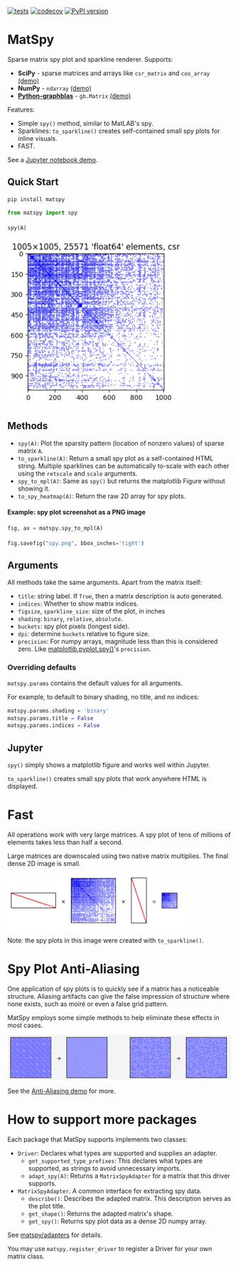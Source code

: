 [![tests](https://github.com/alugowski/matspy/actions/workflows/tests.yml/badge.svg)](https://github.com/alugowski/matspy/actions/workflows/tests.yml)
[![codecov](https://codecov.io/gh/alugowski/matspy/graph/badge.svg?token=m2xJcl5iAQ)](https://codecov.io/gh/alugowski/matspy)
[![PyPI version](https://badge.fury.io/py/matspy.svg)](https://pypi.org/project/matspy/)

# MatSpy

Sparse matrix spy plot and sparkline renderer. Supports:
* **SciPy** - sparse matrices and arrays like `csr_matrix` and `coo_array` [(demo)](demo.ipynb)
* **NumPy** - `ndarray` [(demo)](demo-numpy.ipynb)
* **[Python-graphblas](https://github.com/python-graphblas/python-graphblas)** - `gb.Matrix` [(demo)](demo-python-graphblas.ipynb)

Features:
* Simple `spy()` method, similar to MatLAB's spy.
* Sparklines: `to_sparkline()` creates self-contained small spy plots for inline visuals.
* FAST.

See a [Jupyter notebook demo](demo.ipynb).

## Quick Start

```shell
pip install matspy
```

```python
from matspy import spy

spy(A)
```

<img src="doc/images/spy.png" width="400" alt="Spy Plot"/>

## Methods
* `spy(A)`: Plot the sparsity pattern (location of nonzero values) of sparse matrix `A`.
* `to_sparkline(A)`: Return a small spy plot as a self-contained HTML string. Multiple sparklines can be automatically to-scale with each other using the `retscale` and `scale` arguments.
* `spy_to_mpl(A)`: Same as `spy()` but returns the matplotlib Figure without showing it.
* `to_spy_heatmap(A)`: Return the raw 2D array for spy plots. 

#### Example: spy plot screenshot as a PNG image

```python
fig, ax = matspy.spy_to_mpl(A)

fig.savefig("spy.png", bbox_inches='tight')
```

## Arguments

All methods take the same arguments. Apart from the matrix itself:

* `title`: string label. If `True`, then a matrix description is auto generated.
* `indices`: Whether to show matrix indices.
* `figsize`, `sparkline_size`: size of the plot, in inches
* `shading`: `binary`, `relative`, `absolute`.
* `buckets`: spy plot pixels (longest side).
* `dpi`: determine `buckets` relative to figure size.
* `precision`: For numpy arrays, magnitude less than this is considered zero. Like [matplotlib.pyplot.spy()](https://matplotlib.org/stable/api/_as_gen/matplotlib.pyplot.spy.html)'s `precision`.

### Overriding defaults
`matspy.params` contains the default values for all arguments.

For example, to default to binary shading, no title, and no indices:

```python
matspy.params.shading = 'binary'
matspy.params.title = False
matspy.params.indices = False
```

## Jupyter

`spy()` simply shows a matplotlib figure and works well within Jupyter.

`to_sparkline()` creates small spy plots that work anywhere HTML is displayed.

# Fast
All operations work with very large matrices.
A spy plot of tens of millions of elements takes less than half a second.

Large matrices are downscaled using two native matrix multiplies. The final dense 2D image is small.

<img src="doc/images/triple_product.png" height="125" width="400" alt="triple product"/>

Note: the spy plots in this image were created with `to_sparkline()`.

# Spy Plot Anti-Aliasing
One application of spy plots is to quickly see if a matrix has a noticeable structure.
Aliasing artifacts can give the false impression of structure where none exists,
such as moiré or even a false grid pattern.

MatSpy employs some simple methods to help eliminate these effects in most cases.

![sparkline AA](doc/images/sparkline_aa.png)

See the [Anti-Aliasing demo](demo-anti-aliasing.ipynb) for more.

# How to support more packages

Each package that MatSpy supports implements two classes:

* `Driver`: Declares what types are supported and supplies an adapter.
  * `get_supported_type_prefixes`: This declares what types are supported, as strings to avoid unnecessary imports.
  * `adapt_spy(A)`: Returns a `MatrixSpyAdapter` for a matrix that this driver supports.
* `MatrixSpyAdapter`. A common interface for extracting spy data.
  * `describe()`: Describes the adapted matrix. This description serves as the plot title.
  * `get_shape()`: Returns the adapted matrix's shape.
  * `get_spy()`: Returns spy plot data as a dense 2D numpy array.

See [matspy/adapters](matspy/adapters) for details.

You may use `matspy.register_driver` to register a Driver for your own matrix class.